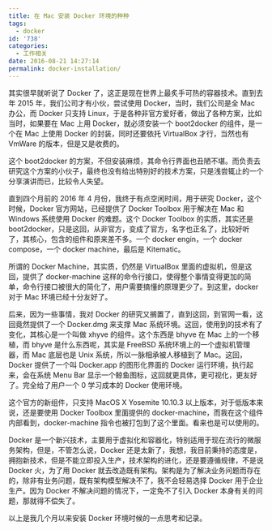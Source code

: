 ```yaml
---
title: 在 Mac 安装 Docker 环境的种种
tags:
  - docker
id: '738'
categories:
  - 工作相关
date: 2016-08-21 14:27:14
permalink: docker-installation/
---
```


其实很早就听说了 Docker 了，这正是现在世界上最炙手可热的容器技术。直到去年 2015 年，我们公司才有小伙，尝试使用 Docker，当时，我们公司是全 Mac 办公，而 Docker 只支持 Linux，于是各种非官方爱好者，做出了各种方案，比如当时，如果要在 Mac 上用 Docker，就必须安装一个 boot2docker 的组件，是一个在 Mac 上使用 Docker 的封装，同时还要依托 VirtualBox 才行，当然也有 VmWare 的版本，但是又是收费的。
<!-- more -->
这个 boot2docker 的方案，不但安装麻烦，其命令行界面也丑陋不堪。而负责去研究这个方案的小伙子，最终也没有给出特别好的技术方案，只是浅尝辄止的一个分享演讲而已，比较令人失望。

直到四个月前的 2016 年 4 月份，我终于有点空闲时间，用于研究 Docker，这个时候，Docker 官方网站，已经提供了 Docker Toolbox 用于解决在 Mac 和 Windows 系统使用 Docker 的难题。这个 Docker Toolbox 的实质，其实还是 boot2docker，只是这回，从非官方，变成了官方，名字也正名了，比较好听了，其核心，包含的组件和原来差不多。一个 docker engin，一个 docker compose，一个 docker machine，最后是 Kitematic。

所谓的 Docker Machine，其实质，仍然是 VirtualBox 里面的虚拟机，但是这回，提供了 docker-machine 这样的命令行接口，使得整个事情变得更加的简单，命令行接口被很大的简化了，用户需要搞懂的原理更少了。到这里，docker 对于 Mac 环境已经十分友好了。

后来，因为一些事情，我对 Docker 的研究又搁置了，直到这回，到官网一看，这回竟然提供了一个 Docker.dmg 来支撑 Mac 系统环境。这回，使用到的技术有了变化，其核心是一个叫做 xhyve 的组件。这个东西是 bhyve 在 Mac 上的一个移植，而 bhyve 是什么东西呢，其实是 FreeBSD 系统环境上的一个虚拟机管理器，而 Mac 底层也是 Unix 系统，所以一脉相承被人移植到了 Mac。这回，Docker 提供了一个叫 Docker.app 的图形化界面的 Docker 运行环境，执行起来，会在系统 Menu Bar 显示一个鲸鱼图标，这回就更具体，更可视化，更友好了。完全给了用户一个 0 学习成本的 Docker 使用环境。

这个官方的新组件，只支持 MacOS X Yosemite 10.10.3 以上版本，对于低版本来说，还是要使用 Docker Toolbox 里面提供的 docker-machine，而我在这个组件内部看到，docker-machine 指令也被打包到了这个里面。看来也是可以使用的。

Docker 是一个新兴技术，主要用于虚拟化和容器化，特别适用于现在流行的微服务架构，但是，不管怎么说，Docker 还是太新了，我想，我目前秉持的态度是，拥抱新技术，但是不能立即投入生产，技术架构的进化，还是要遵循规律，不是说 Docker 火，为了用 Docker 就去改造既有架构。架构是为了解决业务问题而存在的，除非有业务问题，既有架构模型解决不了，我不会轻易选择 Docker 用于企业生产。因为 Docker 不解决问题的情况下，一定免不了引入 Docker 本身有关的问题，那就得不偿失了。

以上是我几个月以来安装 Docker 环境时候的一点思考和记录。